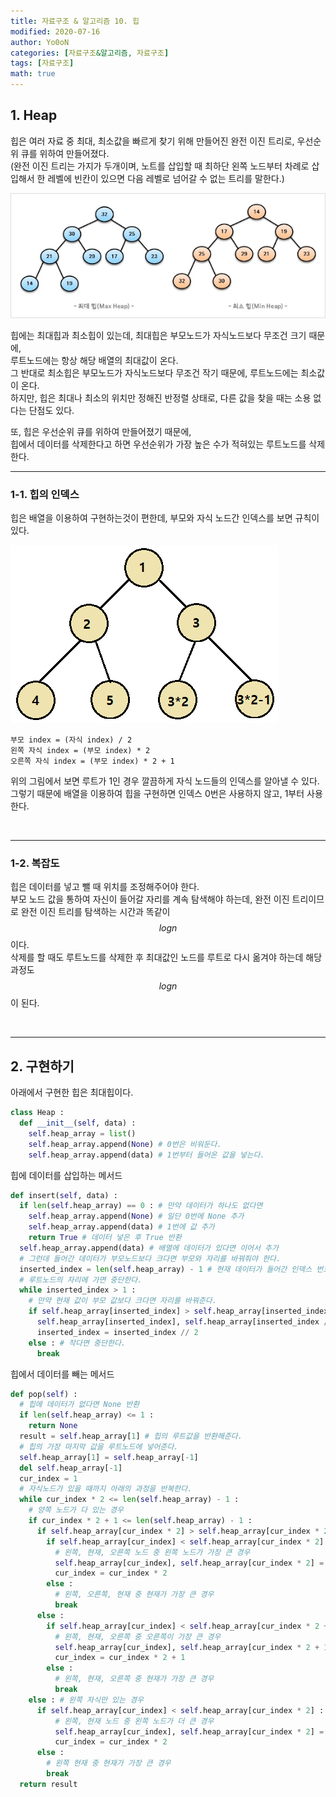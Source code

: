 ```yaml
---
title: 자료구조 & 알고리즘 10. 힙
modified: 2020-07-16
author: Yo0oN
categories: [자료구조&알고리즘, 자료구조]
tags: [자료구조]
math: true
---
```


## 1. Heap

힙은 여러 자료 중 최대, 최소값을 빠르게 찾기 위해 만들어진 완전 이진 트리로, 우선순위 큐를 위하여 만들어졌다.<br>
 (완전 이진 트리는 가지가 두개이며, 노트를 삽입할 때 최하단 왼쪽 노드부터 차례로 삽입해서 한 레벨에 빈칸이 있으면 다음 레벨로 넘어갈 수 없는 트리를 말한다.)<br>

![최대힙, 최소힙](/images/posts/DataStructure/04.Heap/01.jpg)

힙에는 최대힙과 최소힙이 있는데, 최대힙은 부모노드가 자식노드보다 무조건 크기 때문에,<br>
루트노드에는 항상 해당 배열의 최대값이 온다.<br>
그 반대로 최소힙은 부모노드가 자식노드보다 무조건 작기 때문에, 루트노드에는 최소값이 온다.<br>
하지만, 힙은 최대나 최소의 위치만 정해진 반정렬 상태로, 다른 값을 찾을 때는 소용 없다는 단점도 있다.<br>

또, 힙은 우선순위 큐를 위하여 만들어졌기 때문에,<br>
힙에서 데이터를 삭제한다고 하면 우선순위가 가장 높은 수가 적혀있는 루트노드를 삭제한다.<br>

<hr>

### 1-1. 힙의 인덱스

힙은 배열을 이용하여 구현하는것이 편한데, 부모와 자식 노드간 인덱스를 보면 규칙이 있다.<br>


![힙의 인덱스](/images/posts/DataStructure/04.Heap/02.jpg)

~~~
부모 index = (자식 index) / 2
왼쪽 자식 index = (부모 index) * 2
오른쪽 자식 index = (부모 index) * 2 + 1
~~~

위의 그림에서 보면 루트가 1인 경우 깔끔하게 자식 노드들의 인덱스를 알아낼 수 있다.<br>
그렇기 때문에 배열을 이용하여 힙을 구현하면 인덱스 0번은 사용하지 않고, 1부터 사용한다.

<br>

<hr>

### 1-2. 복잡도

힙은 데이터를 넣고 뺄 때 위치를 조정해주어야 한다.<br>
부모 노드 값을 통하여 자신이 들어갈 자리를 계속 탐색해야 하는데, 완전 이진 트리이므로 완전 이진 트리를 탐색하는 시간과 똑같이 $$log n$$이다.<br>
삭제를 할 때도 루트노드를 삭제한 후 최대값인 노드를 루트로 다시 옮겨야 하는데 해당 과정도 $$log n$$이 된다.

<br>

<hr>

## 2. 구현하기

아래에서 구현한 힙은 최대힙이다.

```python
class Heap :
  def __init__(self, data) :
    self.heap_array = list()
    self.heap_array.append(None) # 0번은 비워둔다.
    self.heap_array.append(data) # 1번부터 들어온 값을 넣는다.
```

힙에 데이터를 삽입하는 메서드

```python
def insert(self, data) :
  if len(self.heap_array) == 0 : # 만약 데이터가 하나도 없다면 
    self.heap_array.append(None) # 일단 0번에 None 추가
    self.heap_array.append(data) # 1번에 값 추가
    return True # 데이터 넣은 후 True 반환
  self.heap_array.append(data) # 배열에 데이터가 있다면 이어서 추가
  # 그런데 들어간 데이터가 부모노드보다 크다면 부모와 자리를 바꿔줘야 한다.
  inserted_index = len(self.heap_array) - 1 # 현재 데이터가 들어간 인덱스 번호
  # 루트노드의 자리에 가면 중단한다.
  while inserted_index > 1 :
    # 만약 현재 값이 부모 값보다 크다면 자리를 바꿔준다.
    if self.heap_array[inserted_index] > self.heap_array[inserted_index // 2] :
      self.heap_array[inserted_index], self.heap_array[inserted_index // 2] =  self.heap_array[inserted_index // 2],  self.heap_array[inserted_index]
      inserted_index = inserted_index // 2
    else : # 작다면 중단한다.
      break
```

힙에서 데이터를 빼는 메서드

```python
def pop(self) :
  # 힙에 데이터가 없다면 None 반환
  if len(self.heap_array) <= 1 :
    return None
  result = self.heap_array[1] # 힙의 루트값을 반환해준다.
  # 힙의 가장 마지막 값을 루트노드에 넣어준다.
  self.heap_array[1] = self.heap_array[-1]
  del self.heap_array[-1]
  cur_index = 1
  # 자식노드가 있을 때까지 아래의 과정을 반복한다.
  while cur_index * 2 <= len(self.heap_array) - 1 :
    # 양쪽 노드가 다 있는 경우
    if cur_index * 2 + 1 <= len(self.heap_array) - 1 :
      if self.heap_array[cur_index * 2] > self.heap_array[cur_index * 2 + 1] :
        if self.heap_array[cur_index] < self.heap_array[cur_index * 2] :
          # 왼쪽, 현재, 오른쪽 노드 중 왼쪽 노드가 가장 큰 경우
          self.heap_array[cur_index], self.heap_array[cur_index * 2] = self.heap_array[cur_index * 2], self.heap_array[cur_index]
          cur_index = cur_index * 2
        else :
          # 왼쪽, 오른쪽, 현재 중 현재가 가장 큰 경우
          break
      else :
        if self.heap_array[cur_index] < self.heap_array[cur_index * 2 + 1] :
          # 왼쪽, 현재, 오른쪽 중 오른쪽이 가장 큰 경우
          self.heap_array[cur_index], self.heap_array[cur_index * 2 + 1] = self.heap_array[cur_index * 2 + 1], self.heap_array[cur_index]
          cur_index = cur_index * 2 + 1
        else :
          # 왼쪽, 현재, 오른쪽 중 현재가 가장 큰 경우
          break
    else : # 왼쪽 자식만 있는 경우
      if self.heap_array[cur_index] < self.heap_array[cur_index * 2] :
          # 왼쪽, 현재 노드 중 왼쪽 노드가 더 큰 경우
          self.heap_array[cur_index], self.heap_array[cur_index * 2] = self.heap_array[cur_index * 2], self.heap_array[cur_index]
          cur_index = cur_index * 2
      else :
        # 왼쪽 현재 중 현재가 가장 큰 경우
        break
  return result
```
